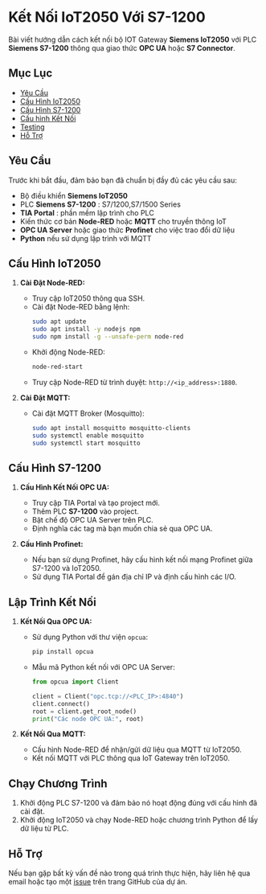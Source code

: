 # Kết Nối IoT2050 Với S7-1200

Bài viết hướng dẫn cách kết nối bộ IOT Gateway **Siemens IoT2050** với PLC **Siemens S7-1200** thông qua giao thức **OPC UA** hoặc **S7 Connector**. 

## Mục Lục

- [Yêu Cầu](#yêu-cầu)
- [Cấu Hình IoT2050](#cấu-hình-iot2050)
- [Cấu Hình S7-1200](#cấu-hình-s7-1200)
- [Cấu hình Kết Nối](#cấu-hình-kết-nối)
- [Testing](#testing)
- [Hỗ Trợ](#hỗ-trợ)

## Yêu Cầu

Trước khi bắt đầu, đảm bảo bạn đã chuẩn bị đầy đủ các yêu cầu sau:

- Bộ điều khiển **Siemens IoT2050** 
- PLC **Siemens S7-1200** : S7/1200,S7/1500 Series 
- **TIA Portal** : phần mềm lập trình cho PLC
- Kiến thức cơ bản **Node-RED** hoặc **MQTT** cho truyền thông IoT 
- **OPC UA Server** hoặc giao thức **Profinet** cho việc trao đổi dữ liệu
- **Python** nếu sử dụng lập trình với MQTT

## Cấu Hình IoT2050

1. **Cài Đặt Node-RED:**
   - Truy cập IoT2050 thông qua SSH.
   - Cài đặt Node-RED bằng lệnh:
     ```bash
     sudo apt update
     sudo apt install -y nodejs npm
     sudo npm install -g --unsafe-perm node-red
     ```
   - Khởi động Node-RED:
     ```bash
     node-red-start
     ```
   - Truy cập Node-RED từ trình duyệt: `http://<ip_address>:1880`.

2. **Cài Đặt MQTT:**
   - Cài đặt MQTT Broker (Mosquitto):
     ```bash
     sudo apt install mosquitto mosquitto-clients
     sudo systemctl enable mosquitto
     sudo systemctl start mosquitto
     ```

## Cấu Hình S7-1200

1. **Cấu Hình Kết Nối OPC UA:**
   - Truy cập TIA Portal và tạo project mới.
   - Thêm PLC **S7-1200** vào project.
   - Bật chế độ OPC UA Server trên PLC.
   - Định nghĩa các tag mà bạn muốn chia sẻ qua OPC UA.

2. **Cấu Hình Profinet:**
   - Nếu bạn sử dụng Profinet, hãy cấu hình kết nối mạng Profinet giữa S7-1200 và IoT2050.
   - Sử dụng TIA Portal để gán địa chỉ IP và định cấu hình các I/O.

## Lập Trình Kết Nối

1. **Kết Nối Qua OPC UA:**
   - Sử dụng Python với thư viện `opcua`:
     ```bash
     pip install opcua
     ```
   - Mẫu mã Python kết nối với OPC UA Server:
     ```python
     from opcua import Client

     client = Client("opc.tcp://<PLC_IP>:4840")
     client.connect()
     root = client.get_root_node()
     print("Các node OPC UA:", root)
     ```

2. **Kết Nối Qua MQTT:**
   - Cấu hình Node-RED để nhận/gửi dữ liệu qua MQTT từ IoT2050.
   - Kết nối MQTT với PLC thông qua IoT Gateway trên IoT2050.

## Chạy Chương Trình

1. Khởi động PLC S7-1200 và đảm bảo nó hoạt động đúng với cấu hình đã cài đặt.
2. Khởi động IoT2050 và chạy Node-RED hoặc chương trình Python để lấy dữ liệu từ PLC.

## Hỗ Trợ

Nếu bạn gặp bất kỳ vấn đề nào trong quá trình thực hiện, hãy liên hệ qua email hoặc tạo một [issue](https://github.com/your_repo/issues) trên trang GitHub của dự án.


